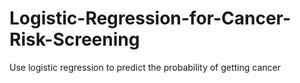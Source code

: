 # Logistic-Regression-for-Cancer-Risk-Screening
Use logistic regression to predict the probability of getting cancer
